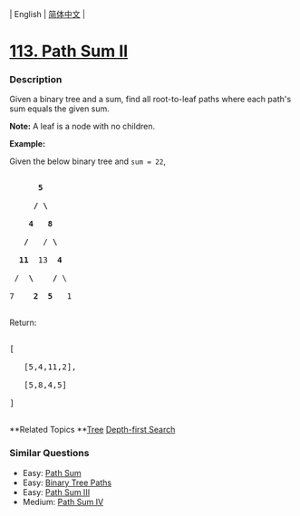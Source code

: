 | English | [简体中文](README.md) |

# [113. Path Sum II](https://leetcode-cn.com/problems/path-sum-ii)
 ### Description
<p>Given a binary tree and a sum, find all root-to-leaf paths where each path&#39;s sum equals the given sum.</p>

<p><strong>Note:</strong>&nbsp;A leaf is a node with no children.</p>

<p><strong>Example:</strong></p>

<p>Given the below binary tree and <code>sum = 22</code>,</p>

<pre>
      <strong>5</strong>
     <strong>/ \</strong>
    <strong>4   8</strong>
   <strong>/</strong>   / <strong>\</strong>
  <strong>11</strong>  13  <strong>4</strong>
 /  <strong>\</strong>    <strong>/</strong> \
7    <strong>2</strong>  <strong>5</strong>   1
</pre>

<p>Return:</p>

<pre>
[
   [5,4,11,2],
   [5,8,4,5]
]
</pre>

**Related Topics	**[Tree](https://leetcode-cn.com/tag/tree) [Depth-first Search](https://leetcode-cn.com/tag/depth-first-search) 

### Similar Questions
 - Easy:	[Path Sum](https://leetcode-cn.com/problems/path-sum) 
 - Easy:	[Binary Tree Paths](https://leetcode-cn.com/problems/binary-tree-paths) 
 - Easy:	[Path Sum III](https://leetcode-cn.com/problems/path-sum-iii) 
 - Medium:	[Path Sum IV](https://leetcode-cn.com/problems/path-sum-iv) 
